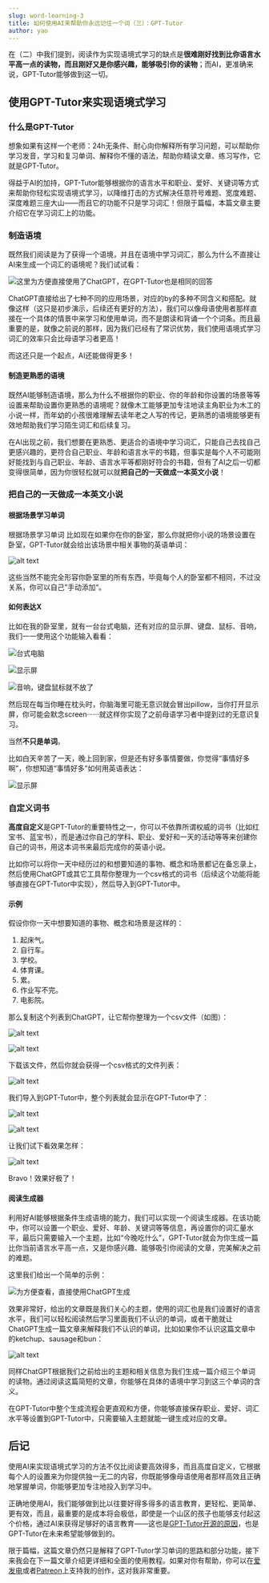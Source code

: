 ```yaml
---
slug: word-learning-3
title: 如何使用AI来帮助你永远记住一个词（三）：GPT-Tutor
author: yao
---
```



在（二）中我们提到，阅读作为实现语境式学习的缺点是**很难刚好找到比你语言水平高一点的读物，而且刚好又是你感兴趣，能够吸引你的读物**；而AI，更准确来说，GPT-Tutor能够做到这一切。


## 使用GPT-Tutor来实现语境式学习

### 什么是GPT-Tutor

想象如果有这样一个老师：24h无条件、耐心向你解释所有学习问题，可以帮助你学习发音，学习和复习单词、解释你不懂的语法，帮助你精读文章、练习写作，它就是GPT-Tutor。

得益于AI的加持，GPT-Tutor能够根据你的语言水平和职业、爱好、关键词等方式来帮助你轻松实现语境式学习，以降维打击的方式解决任意符号难题、宽度难题、深度难题三座大山——而且它的功能不只是学习词汇！但限于篇幅，本篇文章主要介绍它在学习词汇上的功能。

### 制造语境

既然我们阅读是为了获得一个语境，并且在语境中学习词汇，那么为什么不直接让AI来生成一个词汇的语境呢？我们试试看：

![这里为方便直接使用了ChatGPT，在GPT-Tutor也是相同的回答](image-11.png)

ChatGPT直接给出了七种不同的应用场景，对应的by的多种不同含义和搭配。就像这样（这只是初步演示，后续还有更好的方法），我们可以像母语使用者那样直接在一个具体的情景中来学习和使用单词，而不是朗读和背诵一个个词条。而且最重要的是，就像之前说的那样，因为我们已经有了常识优势，我们使用语境式学习词汇的效率只会比母语学习者更高！

而这还只是一个起点，AI还能做得更多！

#### 制造更熟悉的语境

既然AI能够制造语境，那么为什么不根据你的职业、你的年龄和你设置的场景等等设置来帮助设置你更熟悉的语境呢？就像木工能够更加专注地读主角职业为木工的小说一样，而年幼的小孩很难理解去读年老之人写的传记，更熟悉的语境能够更有效地帮助我们学习陌生词汇和后续复习。

在AI出现之前，我们想要在更熟悉、更适合的语境中学习词汇，只能自己去找自己更感兴趣的，更符合自己职业、年龄和语言水平的书籍，但事实是每个人不可能刚好能找到与自己职业、年龄、语言水平等都刚好符合的书籍，但有了AI之后一切都变得很简单，因为你很轻松就可以就**把自己的一天做成一本英文小说**！

### 把自己的一天做成一本英文小说

#### 根据场景学习单词

根据场景学习单词
比如现在如果你在你的卧室，那么你就把你小说的场景设置在卧室，GPT-Tutor就会给出该场景中相关事物的英语单词：

![alt text](image-1.png)

这些当然不能完全形容你卧室里的所有东西，毕竟每个人的卧室都不相同，不过没关系，你可以自己”手动添加“。

#### 如何表达X

比如在我的卧室里，就有一台台式电脑，还有对应的显示屏、键盘、鼠标、音响，我们一一使用这个功能输入看看：

![台式电脑](image-19.png)

![显示屏](image-20.png)

![音响，键盘鼠标就不放了](image-21.png)

然后现在每当你睡在枕头时，你脑海里可能无意识就会冒出pillow，当你打开显示屏，你可能会默念screen······就这样你实现了之前母语学习者中提到过的无意识复习。

当然**不只是单词**。

比如白天辛苦了一天，晚上回到家，但是还有好多事情要做，你觉得“事情好多啊”，你想知道“事情好多”如何用英语表达：

![显示屏](exp_1.png)

### 自定义词书

**高度自定义**是GPT-Tutor的重要特性之一，你可以不依靠所谓权威的词书（比如红宝书、蓝宝书），而是通过你自己的学科、职业、爱好和一天的活动等等来创建你自己的词书，用这本词书来最后完成你的英语小说。

比如你可以将你一天中经历过的和想要知道的事物、概念和场景都记在备忘录上，然后使用ChatGPT或其它工具帮你整理为一个csv格式的词书（后续这个功能将能够直接在GPT-Tutor中实现），然后导入到GPT-Tutor中。

#### 示例

假设你你一天中想要知道的事物、概念和场景是这样的：

1. 起床气。
2. 自行车。
3. 学校。
4. 体育课。
5. 累。
6. 作业写不完。
7. 电影院。

那么复制这个列表到ChatGPT，让它帮你整理为一个csv文件（如图）：

![alt text](image-2.png)

![alt text](image-3.png)

下载该文件，然后你就会获得一个csv格式的文件列表：

![alt text](image-5.png)

我们导入到GPT-Tutor中，整个列表就会显示在GPT-Tutor中了：

![alt text](image-6.png)

![alt text](image-7.png)

让我们试下看效果怎样：

![alt text](image-8.png)


Bravo！效果好极了！


#### 阅读生成器

利用好AI能够根据条件生成语境的能力，我们可以实现一个阅读生成器。在该功能中，你可以设置一个职业、爱好、年龄、关键词等等信息，再设置你的词汇量水平，最后只需要输入一个主题，比如“今晚吃什么”，GPT-Tutor就会为你生成一篇比你当前语言水平高一点，又是你感兴趣、能够吸引你阅读的文章，完美解决之前的难题。


这里我们给出一个简单的示例：

![为方便查看，直接使用ChatGPT生成](image-22.png)

效果非常好，给出的文章既是我们关心的主题，使用的词汇也是我们设置好的语言水平，我们可以轻松阅读然后学习里面我们不认识的单词，或者干脆就让ChatGPT生成一篇文章来解释我们不认识的单词，比如如果你不认识这篇文章中的ketchup、sausage和bun：

![alt text](image-23.png)

同样ChatGPT根据我们之前给出的主题和相关信息为我们生成一篇介绍三个单词的读物。通过阅读这篇简短的文章，你能够在具体的语境中学习到这三个单词的含义。

在GPT-Tutor中整个生成流程会更直观和方便，你能够直接保存职业、爱好、词汇水平等设置到GPT-Tutor中，只需要输入主题就能一键生成对应的文章。



## 后记

使用AI来实现语境式学习的方法不仅比阅读要高效得多，而且高度自定义，它根据每个人的设置来为你提供独一无二的内容，你既能够像母语使用者那样高效且正确地掌握单词，你能够更加专注地投入到学习中。

正确地使用AI，我们能够做到比以往要好得多得多的语言教育，更轻松、更简单、更有效，而且，最重要的是成本将会极低，即使是一个山区的孩子也能够支付起这个价格，通过AI来获得足够好的语言教育——这也是[GPT-Tutor开源的原因](../about-gpt-tutor/why-gpt-tutor-is-free.md)，也是GPT-Tutor在未来希望能够做到的。

限于篇幅，这篇文章仍然只是解释了GPT-Tutor学习单词的思路和部分功能，接下来我会在下一篇文章介绍更详细和全面的使用教程。如果对你有帮助，你可以在[爱发电](https://afdian.com/a/zy1999)或者[Patreon](https://www.patreon.com/yaoyaoyao/posts)上支持我的创作，这对我非常重要。